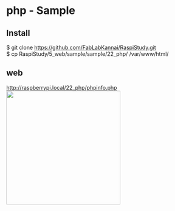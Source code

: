 # php - Sample

## Install
$ git clone https://github.com/FabLabKannai/RaspiStudy.git <br>
$ cp RaspiStudy/5_web/sample/sample/22_php/ /var/www/html/ <br>

## web
http://raspberrypi.local/22_php/phpinfo.php <br>
<img src="https://github.com/FabLabKannai/RaspiStudy/blob/master/5_web/sample/sample/22_php
/22_phpinfo.png" width="300" /> <br/>
